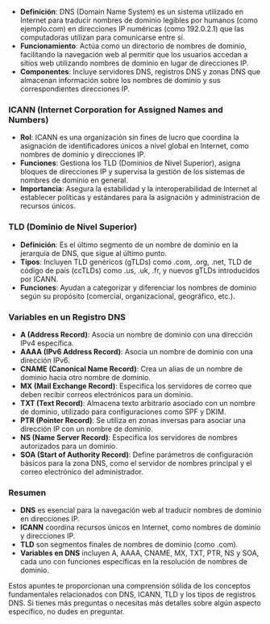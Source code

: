 - **Definición**: DNS (Domain Name System) es un sistema utilizado en Internet para traducir nombres de dominio legibles por humanos (como ejemplo.com) en direcciones IP numéricas (como 192.0.2.1) que las computadoras utilizan para comunicarse entre sí.
- **Funcionamiento**: Actúa como un directorio de nombres de dominio, facilitando la navegación web al permitir que los usuarios accedan a sitios web utilizando nombres de dominio en lugar de direcciones IP.
- **Componentes**: Incluye servidores DNS, registros DNS y zonas DNS que almacenan información sobre los nombres de dominio y sus correspondientes direcciones IP.

### ICANN (Internet Corporation for Assigned Names and Numbers)

- **Rol**: ICANN es una organización sin fines de lucro que coordina la asignación de identificadores únicos a nivel global en Internet, como nombres de dominio y direcciones IP.
- **Funciones**: Gestiona los TLD (Dominios de Nivel Superior), asigna bloques de direcciones IP y supervisa la gestión de los sistemas de nombres de dominio en general.
- **Importancia**: Asegura la estabilidad y la interoperabilidad de Internet al establecer políticas y estándares para la asignación y administración de recursos únicos.

### TLD (Dominio de Nivel Superior)

- **Definición**: Es el último segmento de un nombre de dominio en la jerarquía de DNS, que sigue al último punto.
- **Tipos**: Incluyen TLD genéricos (gTLDs) como .com, .org, .net, TLD de código de país (ccTLDs) como .us, .uk, .fr, y nuevos gTLDs introducidos por ICANN.
- **Funciones**: Ayudan a categorizar y diferenciar los nombres de dominio según su propósito (comercial, organizacional, geográfico, etc.).

### Variables en un Registro DNS

- **A (Address Record)**: Asocia un nombre de dominio con una dirección IPv4 específica.
- **AAAA (IPv6 Address Record)**: Asocia un nombre de dominio con una dirección IPv6.
- **CNAME (Canonical Name Record)**: Crea un alias de un nombre de dominio hacia otro nombre de dominio.
- **MX (Mail Exchange Record)**: Especifica los servidores de correo que deben recibir correos electrónicos para un dominio.
- **TXT (Text Record)**: Almacena texto arbitrario asociado con un nombre de dominio, utilizado para configuraciones como SPF y DKIM.
- **PTR (Pointer Record)**: Se utiliza en zonas inversas para asociar una dirección IP con un nombre de dominio.
- **NS (Name Server Record)**: Especifica los servidores de nombres autorizados para un dominio.
- **SOA (Start of Authority Record)**: Define parámetros de configuración básicos para la zona DNS, como el servidor de nombres principal y el correo electrónico del administrador.

### Resumen

- **DNS** es esencial para la navegación web al traducir nombres de dominio en direcciones IP.
- **ICANN** coordina recursos únicos en Internet, como nombres de dominio y direcciones IP.
- **TLD** son segmentos finales de nombres de dominio (como .com).
- **Variables en DNS** incluyen A, AAAA, CNAME, MX, TXT, PTR, NS y SOA, cada uno con funciones específicas en la resolución de nombres de dominio.

Estos apuntes te proporcionan una comprensión sólida de los conceptos fundamentales relacionados con DNS, ICANN, TLD y los tipos de registros DNS. Si tienes más preguntas o necesitas más detalles sobre algún aspecto específico, no dudes en preguntar.
